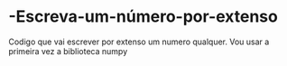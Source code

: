 # -Escreva-um-número-por-extenso
Codigo que vai escrever por extenso um numero qualquer.
Vou usar a primeira vez a biblioteca numpy
